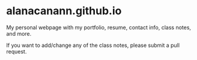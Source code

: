 # alanacanann.github.io

My personal webpage with my portfolio, resume, contact info, class notes, and more.

If you want to add/change any of the class notes, please submit a pull request.
